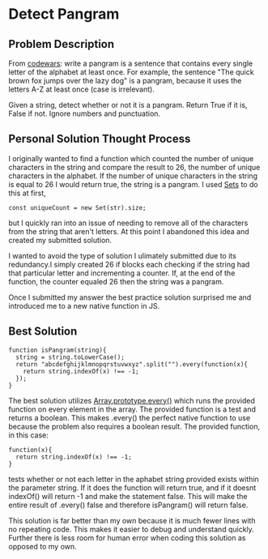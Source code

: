 # Detect Pangram 

## Problem Description

From [codewars](https://www.codewars.com/): write a pangram is a sentence that contains every single letter of the alphabet at least once. For example, the sentence "The quick brown fox jumps over the lazy dog" is a pangram, because it uses the letters A-Z at least once (case is irrelevant).

Given a string, detect whether or not it is a pangram. Return True if it is, False if not. Ignore numbers and punctuation.


## Personal Solution Thought Process

I originally wanted to find a function which counted the number of unique characters in the string and compare the result to 26, the number of unique characters in the alphabet. If the number of unique characters in the string is equal to 26 I would return true, the string is a pangram. I used [Sets](https://bobbyhadz.com/blog/javascript-count-unique-characters-in-string#:~:text=To%20count%20the%20unique%20characters,unique%20characters%20in%20the%20string.) to do this at first, 
```
const uniqueCount = new Set(str).size;
```
but I quickly ran into an issue of needing to remove all of the characters from the string that aren't letters. At this point I abandoned this idea and created my submitted solution.

I wanted to avoid the type of solution I ulimately submitted due to its redundancy.I simply created 26 if blocks each checking if the string had that particular letter and incrementing a counter. If, at the end of the function, the counter equaled 26 then the string was a pangram. 

Once I submitted my answer the best practice solution surprised me and introduced me to a new native function in JS. 


## Best Solution

```
function isPangram(string){
  string = string.toLowerCase();
  return "abcdefghijklmnopqrstuvwxyz".split("").every(function(x){
    return string.indexOf(x) !== -1;
  });
}
```

The best solution utilizes [Array.prototype.every()](https://developer.mozilla.org/en-US/docs/Web/JavaScript/Reference/Global_Objects/Array/every) which runs the provided function on every element in the array. The provided function is a test and returns a boolean. This makes .every() the perfect native function to use because the problem also requires a boolean result. The provided function, in this case:
```
function(x){
  return string.indexOf(x) !== -1;
}
```
tests whether or not each letter in the aphabet string provided exists within the parameter string. If it does the function will return true, and if it doesnt  indexOf() will return -1 and make the statement false. This will make the entire result of .every() false and therefore isPangram() will return false. 

This solution is far better than my own because it is much fewer lines with no repeating code. This makes it easier to debug and understand quickly. Further there is less room for human error when coding this solution as opposed to my own. 